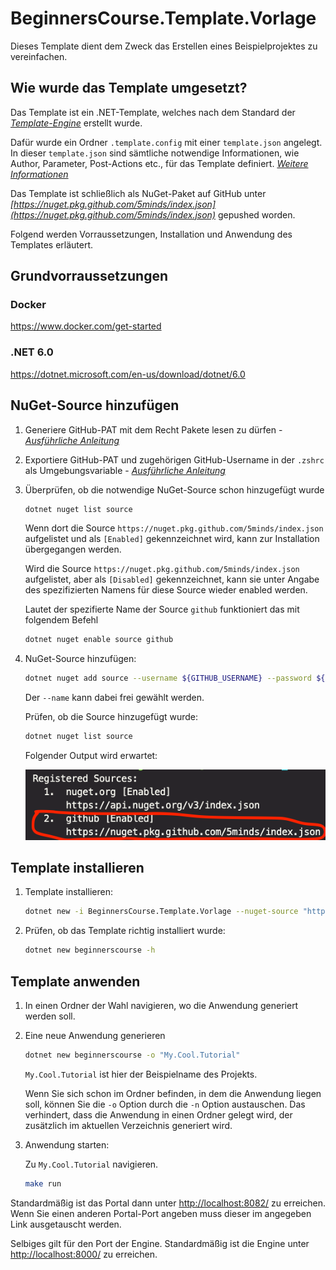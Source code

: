# BeginnersCourse.Template.Vorlage

Dieses Template dient dem Zweck das Erstellen eines Beispielprojektes zu vereinfachen.

## Wie wurde das Template umgesetzt?

Das Template ist ein .NET-Template, welches nach dem Standard der *[Template-Engine](https://github.com/dotnet/templating/wiki)* erstellt wurde.

Dafür wurde ein Ordner `.template.config` mit einer `template.json` angelegt.
In dieser `template.json` sind sämtliche notwendige Informationen, wie Author, Parameter, Post-Actions etc., für das Template definiert. *[Weitere Informationen](https://docs.microsoft.com/de-de/dotnet/core/tools/custom-templates#templatejson)*

Das Template ist schließlich als NuGet-Paket auf GitHub unter *[https://nuget.pkg.github.com/5minds/index.json](https://nuget.pkg.github.com/5minds/index.json)* gepushed worden.

Folgend werden Vorraussetzungen, Installation und Anwendung des Templates erläutert.

## Grundvorraussetzungen

### Docker

<https://www.docker.com/get-started>

### .NET 6.0

<https://dotnet.microsoft.com/en-us/download/dotnet/6.0>

## NuGet-Source hinzufügen

1. Generiere GitHub-PAT mit dem Recht Pakete lesen zu dürfen - *[Ausführliche Anleitung](documentation/github/set_up_github_credentials_for_github-packages.md#github-pat-generieren)*

2. Exportiere GitHub-PAT und zugehörigen GitHub-Username in der `.zshrc` als Umgebungsvariable - *[Ausführliche Anleitung](documentation/github/set_up_github_credentials_for_github-packages.md#authentifizierung-einrichten)*

3. Überprüfen, ob die notwendige NuGet-Source schon hinzugefügt wurde

    ```zsh
    dotnet nuget list source
    ```

    Wenn dort die Source `https://nuget.pkg.github.com/5minds/index.json` aufgelistet und als `[Enabled]` gekennzeichnet wird, kann zur Installation übergegangen werden.

    Wird die Source `https://nuget.pkg.github.com/5minds/index.json` aufgelistet, aber als `[Disabled]` gekennzeichnet, kann sie unter Angabe des spezifizierten Namens für diese Source wieder enabled werden.

    Lautet der spezifierte Name der Source `github` funktioniert das mit folgendem Befehl

    ```zsh
    dotnet nuget enable source github
    ```

4. NuGet-Source hinzufügen:

    ```zsh
    dotnet nuget add source --username ${GITHUB_USERNAME} --password ${GITHUB_PAT} --store-password-in-clear-text --name github "https://nuget.pkg.github.com/5minds/index.json"
    ```

    Der `--name` kann dabei frei gewählt werden.

    Prüfen, ob die Source hinzugefügt wurde:

    ```zsh
    dotnet nuget list source
    ```

    Folgender Output wird erwartet:

    ![registered_sources_screenshot](documentation/images/registered_sources_screenshot.png)

## Template installieren

1. Template installieren:

    ```zsh
    dotnet new -i BeginnersCourse.Template.Vorlage --nuget-source "https://nuget.pkg.github.com/5minds/index.json"
    ```

2. Prüfen, ob das Template richtig installiert wurde:

    ```zsh
    dotnet new beginnerscourse -h
    ```

## Template anwenden

1. In einen Ordner der Wahl navigieren, wo die Anwendung generiert werden soll.
2. Eine neue Anwendung generieren

    ```zsh
    dotnet new beginnerscourse -o "My.Cool.Tutorial"
    ```

    `My.Cool.Tutorial` ist hier der Beispielname des Projekts.

    Wenn Sie sich schon im Ordner befinden, in dem die Anwendung liegen soll, können Sie die `-o` Option durch die `-n` Option austauschen. Das verhindert, dass die Anwendung in einen Ordner gelegt wird, der zusätzlich im aktuellen Verzeichnis generiert wird.

3. Anwendung starten:

    Zu `My.Cool.Tutorial` navigieren.

    ```zsh
    make run
    ```

Standardmäßig ist das Portal dann unter <http://localhost:8082/> zu erreichen. Wenn Sie einen anderen Portal-Port angeben muss dieser im angegeben Link ausgetauscht werden.

Selbiges gilt für den Port der Engine. Standardmäßig ist die Engine unter <http://localhost:8000/> zu erreichen.
